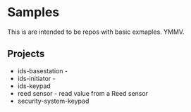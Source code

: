 # Samples

This is are intended to be repos with basic exmaples. YMMV.

## Projects

- ids-basestation -
- ids-initiator -
- ids-keypad
- reed sensor - read value from a Reed sensor
- security-system-keypad
